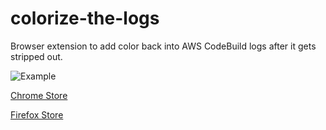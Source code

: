 # colorize-the-logs
Browser extension to add color back into AWS CodeBuild logs after it gets stripped out. 

![Example](https://addons.cdn.mozilla.net/user-media/previews/full/228/228636.png?modified=1574625719)

[Chrome Store](https://chrome.google.com/webstore/detail/colorize-the-logs/mobkdmnncoiccdekgjjkkkdjoaankdbb)

[Firefox Store](https://addons.mozilla.org/en-US/firefox/addon/colorize-the-logs/)


